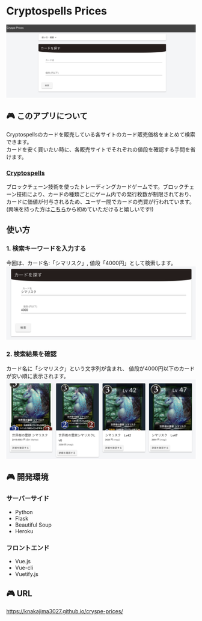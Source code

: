 # Cryptospells Prices
![トップ画面](./asset/sample-top.png "トップ画面")  
  

## :video_game: このアプリについて  
Cryptospellsのカードを販売している各サイトのカード販売価格をまとめて検索できます。  
カードを安く買いたい時に、各販売サイトでそれぞれの値段を確認する手間を省けます。
  
  
### [Cryptospells](https://cryptospells.jp/)  
ブロックチェーン技術を使ったトレーディングカードゲームです。ブロックチェーン技術により、カードの種類ごとにゲーム内での発行枚数が制限されており、カードに価値が付与されるため、ユーザー間でカードの売買が行われています。  
(興味を持った方は[こちら](https://cryptospells.jp/?refferal=Rbg_KhLlVPUpIIOioW9abA)から初めていただけると嬉しいです!)
  
  
## 使い方  
### 1. 検索キーワードを入力する  
今回は、カード名:「シマリスク」, 値段「4000円」として検索します。
![検索](./asset/sample-search.png "検索")  

### 2. 検索結果を確認  
カード名に「シマリスク」という文字列が含まれ、 値段が4000円以下のカードが安い順に表示されます。
![検索結果](./asset/sample-result.png "検索結果")  
  
  
## :video_game: 開発環境  
### サーバーサイド  
* Python
* Flask
* Beautiful Soup  
* Heroku
  
### フロントエンド
* Vue.js
* Vue-cli
* Vuetify.js
  
  
## :video_game: URL  
https://knakajima3027.github.io/cryspe-prices/
